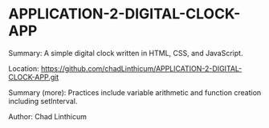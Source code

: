 # APPLICATION-2-DIGITAL-CLOCK-APP

Summary: A simple digital clock written in HTML, CSS, and JavaScript.

Location: https://github.com/chadLinthicum/APPLICATION-2-DIGITAL-CLOCK-APP.git

Summary (more): Practices include variable arithmetic and function creation including setInterval. 

Author: Chad Linthicum
